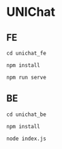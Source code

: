 # UNIChat

## FE
```
cd unichat_fe

npm install

npm run serve
```

## BE
```
cd unichat_be

npm install

node index.js
```